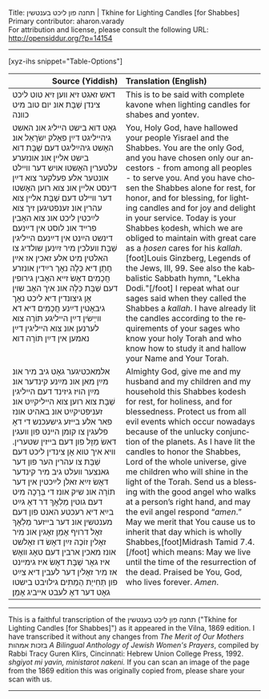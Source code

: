 <html>
<head></head>
<body>
Title: תחנה פון ליכט בענטשין | Tkhine for Lighting Candles [for Shabbes]<br />
Primary contributor: aharon.varady<br />
For attribution and license, please consult the following URL: <a href="http://opensiddur.org/?p=14154">http://opensiddur.org/?p=14154</a>
<p />
<hr />

[xyz-ihs snippet="Table-Options"]<table style="margin-left: auto; margin-right: auto;" class="draggable">
<thead><tr><th id="x" style="text-align: right;">Source (Yiddish)</th><th style="text-align: left;">Translation (English)</th></tr></thead>
<tbody>
<tr><td style="vertical-align:top;">
<div class="yiddish" lang="yi">
<span class="instruction">דאש זאגט זיא װען זיא טוט ליכט צינדן שַׁבָּת אונ יום טוב מיט כװנה</span>
</span></div></td>

<td style="vertical-align:top;"><div class="english" lang="en">
<span class="instruction">This is to be said with complete kavone when lighting candles for shabes and yontev.</span>
</div></td>
</tr>


<tr><td style="vertical-align:top;">
<div class="yiddish" lang="yi">
גאָט דוא בישט הײליג אונ האשט גיהײליגט דײַן פאָלק יִשׂרָאֵל אונ האָשט גיהײַליגט דעם שַׁבָּת דוא בישט אלײן אונ אונזערע עלטערין האָשטו אױש דער וױילט אונטער אלע פעלקער צוא דײַן דינסט אלײן אונ צוא רוען האָשטו דער וױילט דעם שַׁבָּת אלײן צוא עהרין אונ זענפטיגען זיך צוא לײַכטין ליכט אונ צוא האָבין פרײד אונ לוסט אין דײַנעם דינשט הײַנט אין דײַנעם הײליגין שַׁבָּת װעלכין מיר זײַנען שולדיג צו האלטין מיט אלע זאכין אז אײַן חָתָן דיא כַּלָה נאָך רײַדין אונזרע חֲכָמִים דאָשׂ זײא האָבין גירופין דעם שַׁבָּת כַּלָה אונ איך האָב שױן אָן גיצונדין דיא ליכט נאָך גיבאָטין דײַנע חֲכָמִים דיא דא װײַשׂין דײַן הײליגע תּוֹרָה צוא לערנען אונ צוא הײליגין דײַן נאמען אין דײַן תּוֹרָה דוא 
</span></div></td>

<td style="vertical-align:top;"><div class="english" lang="en">
You, Holy God, have hallowed your people Yisrael and the Shabbes. You are the only God, and you have chosen only our ancestors - from among all peoples - to serve you. And you have chosen the Shabbes alone for rest, for honor, and for blessing, for lighting candles and for joy and delight in your service. Today is your Shabbes ḳodesh, which we are obliged to maintain with great care as a <em>ḥosen</em> cares for his <em>kallah</em>.[foot]Louis Ginzberg, Legends of the Jews, III, 99. See also the kabbalistic Sabbath hymn, "Lekha Dodi."[/foot] I repeat what our sages said when they called the Shabbes a <em>kallah</em>. I have already lit the candles according to the requirements of your sages who know your holy Torah and who know how to study it and hallow your Name and Your Torah.
</div></td>
</tr>


<tr><td style="vertical-align:top;">
<div class="yiddish" lang="yi">
אלמאכטיגער גאָט גיב מיר אונ מײַן מאן אונ מײַנע קינדער אונ מײַן הױז גיזינד דעם הײליגין שַׁבָּת צוא רוען צוא הײליקײַט אונ זעניפטיקײַט אונ באהיט אונז פאר אלע בײזע גישעכנש די דאָ פלעגין צו קומן הײנט פון װעגין דאשׂ מַזָל פון דעם בײזין שטערין. וױא איך טוא אָן צינדין ליכט דעם שַׁבָּת צו עהרין הער פון דער גאנצער װעלט גיב מיר קינדער דאָשׂ זײַא זאלן לײַכטין אין דער תּוֹרָה אונ שיק אונז די בְּרָכָה מיט דעם גוטין מַלְאָךְ דר דאָ גײַט בײַא דיא רעכטע האנט פון דעם מענטשין אונ דער בײזער מַלְאָךְ זאָל דרױף אָמֵן זאָגין אונ מיר זאָלין זוֹכֶה זײַן דאָשׂ דו זאָלשט אונז מאכין ארבין דעם טאָג װאָש איז גאָר שַׁבָּת דאָשׂ איז גימײנט אז מיר זאָלין דער לעבין דיא צײַט פון תְּחִייַת הַמֵתִים גילױבט בישטו גאָט דער דאָ לעבט אײביג אָמֵן׃
</span></div></td>

<td style="vertical-align:top;"><div class="english" lang="en">
Almighty God, give me and my husband and my children and my household this Shabbes ḳodesh for rest, for holiness, and for blessedness. Protect us from all evil events which occur nowadays because of the unlucky conjunction of the planets. As I have lit the candles to honor the Shabbes, Lord of the whole universe, give me children who will shine in the light of the Torah. Send us a blessing with the good angel who walks at a person’s right hand, and may the evil angel respond “<em>amen</em>.” May we merit that You cause us to inherit that day which is wholly Shabbes,[foot]Midrash Tamid 7.4.[/foot] which means: May we live until the time of the resurrection of the dead. Praised be You, God, who lives forever. <em>Amen</em>.
</div></td>
</tr>
</tbody></table>

<hr />

This is a faithful transcription of the תחנה פון ליכט בענטשין ("Tkhine for Lighting Candles [for Shabbes]") as it appeared in the Vilna, 1869 edition. I have transcribed it without any changes from <em>The Merit of Our Mothers</em> בזכות אמהות <em>A Bilingual Anthology of Jewish Women's Prayers</em>, compiled by Rabbi Tracy Guren Klirs, Cincinnati: Hebrew Union College Press, 1992. <em>shgiyot mi yavin, ministarot nakeni.</em> If you can scan an image of the page from the 1869 edition this was originally copied from, please share your scan with us.

<hr />

&nbsp;
</body>
</html>